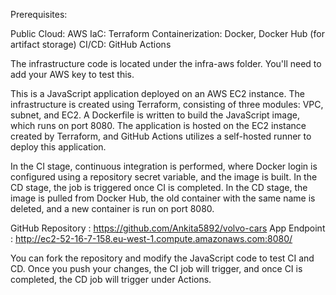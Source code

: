 Prerequisites:

Public Cloud: AWS
IaC: Terraform
Containerization: Docker, Docker Hub (for artifact storage)
CI/CD: GitHub Actions

The infrastructure code is located under the infra-aws folder. You'll need to add your AWS key to test this. 

This is a JavaScript application deployed on an AWS EC2 instance. The infrastructure is created using Terraform, consisting of three modules: VPC, subnet, and EC2. A Dockerfile is written to build the JavaScript image, which runs on port 8080. The application is hosted on the EC2 instance created by Terraform, and GitHub Actions utilizes a self-hosted runner to deploy this application.

In the CI stage, continuous integration is performed, where Docker login is configured using a repository secret variable, and the image is built. In the CD stage, the job is triggered once CI is completed. In the CD stage, the image is pulled from Docker Hub, the old container with the same name is deleted, and a new container is run on port 8080.

GitHub Repository : https://github.com/Ankita5892/volvo-cars
App Endpoint : http://ec2-52-16-7-158.eu-west-1.compute.amazonaws.com:8080/

You can fork the repository and modify the JavaScript code to test CI and CD. Once you push your changes, the CI job will trigger, and once CI is completed, the CD job will trigger under Actions. 

